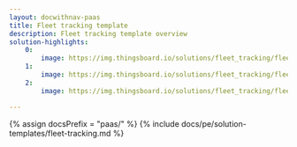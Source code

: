 ```yaml
---
layout: docwithnav-paas
title: Fleet tracking template
description: Fleet tracking template overview
solution-highlights:
    0:
        image: https://img.thingsboard.io/solutions/fleet_tracking/fleet-tracking-1.png
    1:
        image: https://img.thingsboard.io/solutions/fleet_tracking/fleet-tracking-2.png
    2:
        image: https://img.thingsboard.io/solutions/fleet_tracking/fleet-tracking-3.png

---
```


{% assign docsPrefix = "paas/" %}
{% include docs/pe/solution-templates/fleet-tracking.md %}